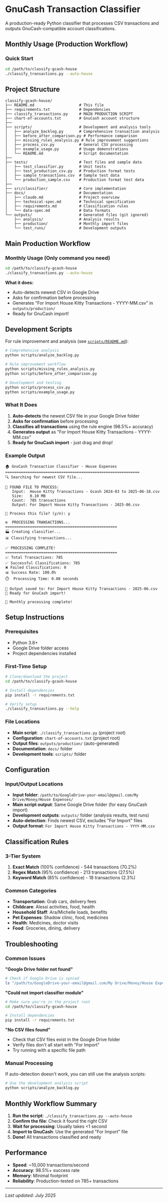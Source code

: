 # GnuCash Transaction Classifier

A production-ready Python classifier that processes CSV transactions and outputs GnuCash-compatible account classifications.

## Monthly Usage (Production Workflow)

### Quick Start
```bash
cd /path/to/classify-gcash-house
./classify_transactions.py --auto-house
```

## Project Structure

```
classify-gcash-house/
├── README.md                    # This file
├── requirements.txt             # Dependencies
├── classify_transactions.py     # MAIN PRODUCTION SCRIPT
├── chart-of-accounts.txt        # GnuCash account structure
├── 
├── scripts/                     # Development and analysis tools
│   ├── analyze_backlog.py       # Comprehensive transaction analysis
│   ├── before_after_comparison.py # Performance comparison
│   ├── missing_rules_analysis.py # Rule improvement suggestions
│   ├── process_csv.py           # General CSV processing
│   ├── example_usage.py         # Usage demonstrations
│   └── README.md                # Script documentation
├── 
├── tests/                       # Test files and sample data
│   ├── test_classifier.py       # Unit tests
│   ├── test_production_csv.py   # Production format tests
│   ├── sample_transactions.csv  # Sample test data
│   └── production_sample.csv    # Production format test data
├── 
├── src/classifier/              # Core implementation
├── docs/                        # Documentation
│   ├── claude.md                # Project overview
│   ├── technical-spec.md        # Technical specification
│   ├── requirements.md          # Classification rules
│   └── data-spec.md             # Data formats
└── outputs/                     # Generated files (git ignored)
    ├── analysis/                # Analysis results
    ├── production/              # Monthly import files
    └── test_runs/               # Development outputs
```

## Main Production Workflow

### **Monthly Usage** (Only command you need)
```bash
cd /path/to/classify-gcash-house
./classify_transactions.py --auto-house
```

**What it does:**
- Auto-detects newest CSV in Google Drive
- Asks for confirmation before processing
- Generates "For Import House Kitty Transactions - YYYY-MM.csv" in `outputs/production/`
- Ready for GnuCash import!

## Development Scripts

For rule improvement and analysis (see [`scripts/README.md`](scripts/README.md)):

```bash
# Comprehensive analysis
python scripts/analyze_backlog.py

# Rule improvement workflow
python scripts/missing_rules_analysis.py
python scripts/before_after_comparison.py

# Development and testing
python scripts/process_csv.py
python scripts/example_usage.py
```

### What It Does
1. **Auto-detects** the newest CSV file in your Google Drive folder
2. **Asks for confirmation** before processing
3. **Classifies all transactions** using the rule engine (98.5%+ accuracy)
4. **Generates output** as "For Import House Kitty Transactions - YYYY-MM.csv"
5. **Ready for GnuCash import** - just drag and drop!

### Example Output
```
🏠 GnuCash Transaction Classifier - House Expenses
============================================================
🔍 Searching for newest CSV file...

📄 FOUND FILE TO PROCESS:
   Input:  House Kitty Transactions - Gcash 2024-03 to 2025-06-18.csv
   Size:   0.10 MB
   Count:  785 transactions
   Output: For Import House Kitty Transactions - 2025-06.csv

🤔 Process this file? (y/n): y

⚙️  PROCESSING TRANSACTIONS...
==================================================
🏭 Creating classifier...
📊 Classifying transactions...

✅ PROCESSING COMPLETE!
==================================================
📈 Total Transactions: 785
✅ Successful Classifications: 785
❌ Failed Classifications: 0
📊 Success Rate: 100.0%
⏱️  Processing Time: 0.08 seconds

📁 Output saved to: For Import House Kitty Transactions - 2025-06.csv
🎯 Ready for GnuCash import!

🎉 Monthly processing complete!
```

## Setup Instructions

### Prerequisites
- Python 3.8+
- Google Drive folder access
- Project dependencies installed

### First-Time Setup
```bash
# Clone/download the project
cd /path/to/classify-gcash-house

# Install dependencies
pip install -r requirements.txt

# Verify setup
./classify_transactions.py --help
```

### File Locations
- **Main script**: `./classify_transactions.py` (project root)
- **Configuration**: `chart-of-accounts.txt` (project root)
- **Output files**: `outputs/production/` (auto-generated)
- **Documentation**: `docs/` folder
- **Development tools**: `scripts/` folder

## Configuration

### Input/Output Locations
- **Input folder**: `/path/to/GoogleDrive-your-email@gmail.com/My Drive/Money/House Expenses/`
- **Main script output**: Same Google Drive folder (for easy GnuCash import)
- **Development outputs**: `outputs/` folder (analysis results, test runs)
- **Auto-detection**: Finds newest CSV, excludes "For Import" files
- **Output format**: `For Import House Kitty Transactions - YYYY-MM.csv`

## Classification Rules

### 3-Tier System
1. **Exact Match** (100% confidence) - 544 transactions (70.2%)
2. **Regex Match** (95% confidence) - 213 transactions (27.5%)
3. **Keyword Match** (85% confidence) - 18 transactions (2.3%)

### Common Categories
- **Transportation**: Grab cars, delivery fees
- **Childcare**: Alessi activities, food, health
- **Household Staff**: Ara/Michelle loads, benefits
- **Pet Expenses**: Shadow clinic, food, medicines
- **Health**: Medicines, doctor visits
- **Food**: Groceries, dining, delivery

## Troubleshooting

### Common Issues

**"Google Drive folder not found"**
```bash
# Check if Google Drive is synced
ls "/path/to/GoogleDrive-your-email@gmail.com/My Drive/Money/House Expenses/"
```

**"Could not import classifier module"**
```bash
# Make sure you're in the project root
cd /path/to/classify-gcash-house

# Install dependencies
pip install -r requirements.txt
```

**"No CSV files found"**
- Check that CSV files exist in the Google Drive folder
- Verify files don't all start with "For Import"
- Try running with a specific file path

### Manual Processing
If auto-detection doesn't work, you can still use the analysis scripts:
```bash
# Use the development analysis script
python scripts/analyze_backlog.py
```

## Monthly Workflow Summary

1. **Run the script**: `./classify_transactions.py --auto-house`
2. **Confirm the file**: Check it found the right CSV
3. **Wait for processing**: Usually takes <1 second
4. **Import to GnuCash**: Use the generated "For Import" file
5. **Done!** All transactions classified and ready

## Performance
- **Speed**: ~10,000 transactions/second
- **Accuracy**: 98.5%+ success rate
- **Memory**: Minimal footprint
- **Reliability**: Production-tested on 785+ transactions

---

*Last updated: July 2025*